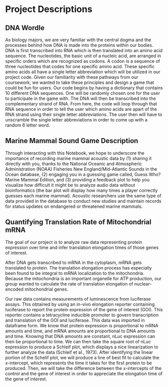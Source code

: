 # Project Descriptions

## DNA Wordle
As biology majors, we are very familiar with the central dogma and the processes behind how DNA is made into the proteins within our bodies. DNA is first transcribed into RNA which is then translated into an amino acid sequence. The nucleotides, the basic unit of a nucleic acid, are arranged in specific orders which are recognized as codons. A codon is a sequence of three nucleotides that codes for one specific amino acid. These specific amino acids all have a single letter abbreviation which will be utilized in our project code. Given our familiarity with these pathways from our coursework, we wanted to take these principles and design a game that could be fun for users. Our code begins by having a dictionary that contains 10 different DNA sequences. One will be randomly chosen one for the user to participate in the game with. The DNA will then be transcribed into the complementary strand of RNA. From here, the code will loop through that RNA sequence in order to tell the user which amino acids are apart of the RNA strand using their single letter abbreviations. The user then will have to unscramble the single letter abbreviations in order to come up with a random 6 letter word.

## Marine Mammal Sound Game Description
Through interacting with this Notebook, we hope to underscore the importance of recording marine mammal
acoustic data by (1) sharing it directly with you, thanks to the National Oceanic and Atmospheric Administration
(NOAA) Fisheries New England/Mid-Atlantic Sounds in the Ocean database, (2) engaging you in a guessing
game called, Guess Who? Marine Mammal Edition, and (3) providing a feedback plot to help you visualize how
difficult it might be to analyze audio data without bioinformatics (the bar plot will display how many times a
player correctly guesses each marine mammal). Acoustic researchers use the same type of data provided in the
database to conduct new studies and maintain records for status updates on endangered or threatened marine
mammals.

## Quantifying Translation Rate of Mitochondrial mRNA
The goal of our project is to analyze raw data representing protein expression over time and infer translation elongation times of those genes of interest.

After DNA gets transcribed to mRNA in the cytoplasm, mRNA gets translated to protein. The translation elongation process has especially been found to be integral to mRNA localization to the mitochondria. Because the mitochondria is an important organelle for ATP production, our group wanted to calculate the rate of translation elongation of nuclear-encoded mitochondrial genes.

Our raw data contains measurements of luminescence from luciferase assays. This obtained by using an in-vivo elongation reporter containing luciferase to report the protein expression of the gene of interest (GOI). This reporter contains a tetracycline inducible promoter to govern transcription and translation of the GOI and luciferase. This data was imported in dataframe form. We know that protein expression is proportional to mRNA amounts and time, and mRNA amounts are proportional to DNA amounts and time. Knowing that DNA amounts are constant, nLuc expression can then be proportional to time. We can then take the square root of nLuc expression to produce a Schleif plot, which displays a nice linearization to further analyze the data (Schleif et al., 1973). After identifying the linear portion of the Schelif plot, we will produce a line of best fit to calculate the x-intercept, which represents the time it takes for the first protein to be produced. Then, we will take the difference between the x-intercepts of the control and the gene of interest in order to appreciate the elongation time of the gene of interest.
